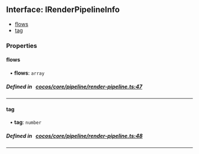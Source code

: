 ## Interface: IRenderPipelineInfo

- [flows](#flows)
- [tag](#tag)

### Properties

#### flows

<div style="margin-left: 10px;">


• **flows**: ``array``

</div>

##### Defined in &nbsp;   [cocos/core/pipeline/render-pipeline.ts:47](https://github.com/cocos-creator/engine/blob/c7bf6b8a9/cocos/core/pipeline/render-pipeline.ts#L47)&nbsp;
___
#### tag

<div style="margin-left: 10px;">


• **tag**: ``number``

</div>

##### Defined in &nbsp;   [cocos/core/pipeline/render-pipeline.ts:48](https://github.com/cocos-creator/engine/blob/c7bf6b8a9/cocos/core/pipeline/render-pipeline.ts#L48)&nbsp;
___
